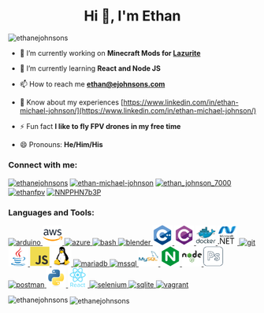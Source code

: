 <h1 align="center">Hi 👋, I'm Ethan</h1>
<p align="left"> <img src="https://komarev.com/ghpvc/?username=ethanejohnsons&label=Profile%20views&color=0e75b6&style=flat" alt="ethanejohnsons" /> </p>

- 🔭 I’m currently working on **Minecraft Mods for [Lazurite](https://github.com/lazuritemc)**

- 🌱 I’m currently learning **React and Node JS**

- 📫 How to reach me **ethan@ejohnsons.com**

- 📄 Know about my experiences [https://www.linkedin.com/in/ethan-michael-johnson/](https://www.linkedin.com/in/ethan-michael-johnson/)

- ⚡ Fun fact **I like to fly FPV drones in my free time**

- 😄 Pronouns: **He/Him/His**

<h3 align="left">Connect with me:</h3>
<p align="left">
<a href="https://twitter.com/ethanejohnsons" target="blank"><img align="center" src="https://cdn.jsdelivr.net/npm/simple-icons@3.0.1/icons/twitter.svg" alt="ethanejohnsons" height="30" width="40" /></a>
<a href="https://linkedin.com/in/ethan-michael-johnson" target="blank"><img align="center" src="https://cdn.jsdelivr.net/npm/simple-icons@3.0.1/icons/linkedin.svg" alt="ethan-michael-johnson" height="30" width="40" /></a>
<a href="https://instagram.com/ethan_johnson_7000" target="blank"><img align="center" src="https://cdn.jsdelivr.net/npm/simple-icons@3.0.1/icons/instagram.svg" alt="ethan_johnson_7000" height="30" width="40" /></a>
<a href="https://www.youtube.com/c/ethanfpv" target="blank"><img align="center" src="https://cdn.jsdelivr.net/npm/simple-icons@3.0.1/icons/youtube.svg" alt="ethanfpv" height="30" width="40" /></a>
<a href="https://discord.gg/NNPPHN7b3P" target="blank"><img align="center" src="https://cdn.jsdelivr.net/npm/simple-icons@3.0.1/icons/discord.svg" alt="NNPPHN7b3P" height="30" width="40" /></a>
</p>

<h3 align="left">Languages and Tools:</h3>
<p align="left"> <a href="https://www.arduino.cc/" target="_blank"> <img src="https://cdn.worldvectorlogo.com/logos/arduino-1.svg" alt="arduino" width="40" height="40"/> </a> <a href="https://aws.amazon.com" target="_blank"> <img src="https://raw.githubusercontent.com/devicons/devicon/master/icons/amazonwebservices/amazonwebservices-original-wordmark.svg" alt="aws" width="40" height="40"/> </a> <a href="https://azure.microsoft.com/en-in/" target="_blank"> <img src="https://www.vectorlogo.zone/logos/microsoft_azure/microsoft_azure-icon.svg" alt="azure" width="40" height="40"/> </a> <a href="https://www.gnu.org/software/bash/" target="_blank"> <img src="https://www.vectorlogo.zone/logos/gnu_bash/gnu_bash-icon.svg" alt="bash" width="40" height="40"/> </a> <a href="https://www.blender.org/" target="_blank"> <img src="https://download.blender.org/branding/community/blender_community_badge_white.svg" alt="blender" width="40" height="40"/> </a> <a href="https://www.w3schools.com/cpp/" target="_blank"> <img src="https://raw.githubusercontent.com/devicons/devicon/master/icons/cplusplus/cplusplus-original.svg" alt="cplusplus" width="40" height="40"/> </a> <a href="https://www.w3schools.com/cs/" target="_blank"> <img src="https://raw.githubusercontent.com/devicons/devicon/master/icons/csharp/csharp-original.svg" alt="csharp" width="40" height="40"/> </a> <a href="https://www.docker.com/" target="_blank"> <img src="https://raw.githubusercontent.com/devicons/devicon/master/icons/docker/docker-original-wordmark.svg" alt="docker" width="40" height="40"/> </a> <a href="https://dotnet.microsoft.com/" target="_blank"> <img src="https://raw.githubusercontent.com/devicons/devicon/master/icons/dot-net/dot-net-original-wordmark.svg" alt="dotnet" width="40" height="40"/> </a> <a href="https://git-scm.com/" target="_blank"> <img src="https://www.vectorlogo.zone/logos/git-scm/git-scm-icon.svg" alt="git" width="40" height="40"/> </a> <a href="https://www.java.com" target="_blank"> <img src="https://raw.githubusercontent.com/devicons/devicon/master/icons/java/java-original.svg" alt="java" width="40" height="40"/> </a> <a href="https://developer.mozilla.org/en-US/docs/Web/JavaScript" target="_blank"> <img src="https://raw.githubusercontent.com/devicons/devicon/master/icons/javascript/javascript-original.svg" alt="javascript" width="40" height="40"/> </a> <a href="https://www.linux.org/" target="_blank"> <img src="https://raw.githubusercontent.com/devicons/devicon/master/icons/linux/linux-original.svg" alt="linux" width="40" height="40"/> </a> <a href="https://mariadb.org/" target="_blank"> <img src="https://www.vectorlogo.zone/logos/mariadb/mariadb-icon.svg" alt="mariadb" width="40" height="40"/> </a> <a href="https://www.microsoft.com/en-us/sql-server" target="_blank"> <img src="https://cdn.worldvectorlogo.com/logos/microsoft-sql-server.svg" alt="mssql" width="40" height="40"/> </a> <a href="https://www.mysql.com/" target="_blank"> <img src="https://raw.githubusercontent.com/devicons/devicon/master/icons/mysql/mysql-original-wordmark.svg" alt="mysql" width="40" height="40"/> </a> <a href="https://www.nginx.com" target="_blank"> <img src="https://raw.githubusercontent.com/devicons/devicon/master/icons/nginx/nginx-original.svg" alt="nginx" width="40" height="40"/> </a> <a href="https://nodejs.org" target="_blank"> <img src="https://raw.githubusercontent.com/devicons/devicon/master/icons/nodejs/nodejs-original-wordmark.svg" alt="nodejs" width="40" height="40"/> </a> <a href="https://www.photoshop.com/en" target="_blank"> <img src="https://raw.githubusercontent.com/devicons/devicon/master/icons/photoshop/photoshop-line.svg" alt="photoshop" width="40" height="40"/> </a> <a href="https://postman.com" target="_blank"> <img src="https://www.vectorlogo.zone/logos/getpostman/getpostman-icon.svg" alt="postman" width="40" height="40"/> </a> <a href="https://www.python.org" target="_blank"> <img src="https://raw.githubusercontent.com/devicons/devicon/master/icons/python/python-original.svg" alt="python" width="40" height="40"/> </a> <a href="https://reactjs.org/" target="_blank"> <img src="https://raw.githubusercontent.com/devicons/devicon/master/icons/react/react-original-wordmark.svg" alt="react" width="40" height="40"/> </a> <a href="https://www.selenium.dev" target="_blank"> <img src="https://raw.githubusercontent.com/detain/svg-logos/780f25886640cef088af994181646db2f6b1a3f8/svg/selenium-logo.svg" alt="selenium" width="40" height="40"/> </a> <a href="https://www.sqlite.org/" target="_blank"> <img src="https://www.vectorlogo.zone/logos/sqlite/sqlite-icon.svg" alt="sqlite" width="40" height="40"/> </a> <a href="https://www.vagrantup.com/" target="_blank"> <img src="https://www.vectorlogo.zone/logos/vagrantup/vagrantup-icon.svg" alt="vagrant" width="40" height="40"/> </a> </p>

<p><img align="left" src="https://github-readme-stats.vercel.app/api/top-langs?username=ethanejohnsons&show_icons=true&locale=en&layout=compact" alt="ethanejohnsons" /></p>

<p>&nbsp;<img align="center" src="https://github-readme-stats.vercel.app/api?username=ethanejohnsons&show_icons=true&locale=en" alt="ethanejohnsons" /></p>
